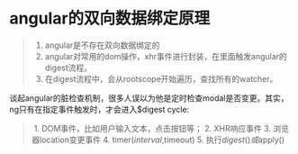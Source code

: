 # angular的双向数据绑定原理
> 1. angular是不存在双向数据绑定的
> 2. angular对常用的dom操作，xhr事件进行封装，在里面触发angular的digest流程。
> 3. 在digest流程中，会从rootscope开始遍历，查找所有的watcher。

谈起angular的脏检查机制，很多人误以为他是定时检查modal是否变更。其实，ng只有在指定事件触发时，才会进入$digest cycle:
> 1. DOM事件，比如用户输入文本，点击按钮等；
> 2. XHR响应事件
> 3. 浏览器location变更事件
> 4. timer($interval,$timeout)
> 5. 执行$digest()或$apply()

